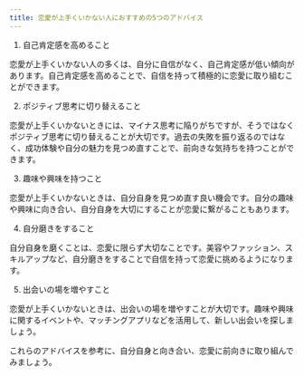 ```yaml
---
title: 恋愛が上手くいかない人におすすめの5つのアドバイス
---
```


1. 自己肯定感を高めること

恋愛が上手くいかない人の多くは、自分に自信がなく、自己肯定感が低い傾向があります。自己肯定感を高めることで、自信を持って積極的に恋愛に取り組むことができます。

2. ポジティブ思考に切り替えること

恋愛が上手くいかないときには、マイナス思考に陥りがちですが、そうではなくポジティブ思考に切り替えることが大切です。過去の失敗を振り返るのではなく、成功体験や自分の魅力を見つめ直すことで、前向きな気持ちを持つことができます。

3. 趣味や興味を持つこと

恋愛が上手くいかないときは、自分自身を見つめ直す良い機会です。自分の趣味や興味に向き合い、自分自身を大切にすることが恋愛に繋がることもあります。

4. 自分磨きをすること

自分自身を磨くことは、恋愛に限らず大切なことです。美容やファッション、スキルアップなど、自分磨きをすることで自信を持って恋愛に挑めるようになります。

5. 出会いの場を増やすこと

恋愛が上手くいかないときは、出会いの場を増やすことが大切です。趣味や興味に関するイベントや、マッチングアプリなどを活用して、新しい出会いを探しましょう。

これらのアドバイスを参考に、自分自身と向き合い、恋愛に前向きに取り組んでみましょう。
